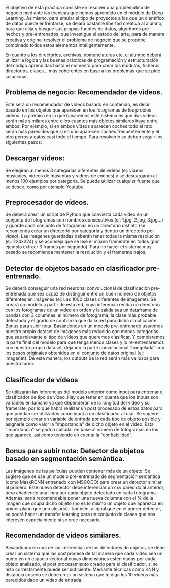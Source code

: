 El objetivo de esta práctica consiste en resolver una problemática de negocio mediante las técnicas que hemos aprendido en el módulo de Deep Learning. Asimismo, para emular el tipo de proyectos a los que un científico de datos puede enfrentarse, se dejará bastante libertad creativa al alumno, para que elija y busque sus propias fuentes de datos, algoritmos pre-hechos y pre-entrenados, que investigue el estado del arte, para de manera creativa y original resolver el problema de negocio que se propone combinado todos estos elementos inteligentemente.

En cuanto a los directorios, archivos, nomenclaturas etc, el alumno deberá utilizar la lógica y las buenas prácticas de programación y estructuración del código aprendidas hasta el momento para crear los módulos, ficheros, directorios, clases… más coherentes en base a los problemas que se pide solucionar.

 

Problema de negocio: Recomendador de vídeos.
-
Este será un recomendador de vídeos basado en contenido, es decir basado en los objetos que aparecen en los fotogramas de los propios vídeos. La premisa en la que basaremos este sistema es que dos vídeos serán más similares entre ellos cuantos más objetos similares haya entre ambos. Por ejemplo, si en ambos vídeos aparecen coches todo el rato serán más parecidos que si en uno aparecen coches frecuentemente y el otro perros y gatos casi todo el tiempo. Para resolverlo se deben seguir los siguientes pasos:

Descargar vídeos:
-
Se elegirán al menos 3 categorías diferentes de vídeos (ej: vídeos musicales, vídeos de mascotas y vídeos de coches) y se descargarán al menos 100 ejemplos por categoría. Se puede utilizar cualquier fuente que se desee, como por ejemplo Youtube.

Preprocesador de vídeos. 
-
Se deberá crear un script de Python que convierta cada vídeo en un conjunto de fotogramas con nombres consecutivos (ej: 1.jpg, 2.jpg, 3.jpg…) y guarde cada conjunto de fotogramas en un directorio distinto (se recomienda crear un directorio por categoría y dentro un directorio por vídeo). Las imágenes guardadas deberán tener todas la misma resolución (ej: 224x224) y se aconseja que se use el mismo framerate en todos (por ejemplo extraer 3 frames por segundo). Para no hacer el sistema muy pesado se recomienda mantener la resolución y el framerate bajos.

Detector de objetos basado en clasificador pre-entrenado. 
-
Se deberá conseguir una red neuronal convolucional de clasificación pre-entrenada que sea capaz de distinguir entre un buen número de objetos diferentes en imágenes (ej: Las 1000 clases diferentes de imagenet). Se creará un modelo a partir de esta red, cuya inferencia reciba un directorio con los fotogramas de un vídeo en orden y la salida sea un dataframe de pandas con 3 columnas: el número de fotograma, la clase más probable detectada y el grado de confianza que da la red para dicha clasificación. Bonus para subir nota: Basándonos en un modelo pre-entrenado usaremos nuestro propio dataset de imágenes más reducido con menos categorías que sea relevante al tipo de vídeos que queremos clasificar. Y cambiaremos la parte final del modelo para que tenga menos clases y lo re-entrenaremos con nuestro propio dataset, dejando la parte convolucional “congelada” con los pesos originales obtenidos en el conjunto de datos original (ej: imagenet). De esta manera, los outputs de la red serán más valiosos para nuestra tarea.

Clasificador de vídeos 
-
Se utilizarán las inferencias del modelo anterior como input para entrenar el clasificador de tipo de vídeo. Hay que tener en cuenta que los inputs son variables en tamaño ya que dependerán de la longitud del vídeo y su framerate, por lo que habrá realizar un post procesado de estos datos para que puedan ser utilizados como input a un clasificador al uso. Se sugiere por ejemplo crear un variable de entrada por cada tipo de objeto posible y asignarle como valor la "importancia" de dicho objeto en el vídeo. Esta "importancia" se podría calcular en base al número de fotogramas en los que aparece, así como teniendo en cuenta la "confiabilidad".

Bonus para subir nota: Detector de objetos basado en segmentación semántica.
-
Las imágenes de las películas pueden contener más de un objeto. Se sugiere que se use un modelo pre-entrenado de segmentación semántica (como MaskRCNN entrenado con MSCOCO) para crear un detector similar al primero. Este nuevo detector debe inferenciar un csv parecido al anterior, pero añadiendo una línea por cada objeto detectado en cada fotograma. Además, sería recomendable poner una nueva columna con el % de la imagen que ocupa dicho objeto (no es lo mismo un objeto que aparezca en primer plano que uno alejado). También, al igual que en el primer detector, se podrá hacer un transfer learning para un conjunto de clases que nos interesen especialmente si se cree necesario.

Recomendador de vídeos similares.
-
Basándonos en una de las inferencias de los detectores de objetos, se debe crear un sistema que las postprocese de tal manera que cada vídeo sea un punto en un espacio vectorial cuyas dimensiones estén dadas por cada objeto analizado, el post procesamiento creado para el clasificador, si se hizo correctamente puede ser suficiente. Mediante técnicas como KNN y distancia coseno se debe crear un sistema que te diga los 10 vídeos más parecidos dado un vídeo de entrada.
